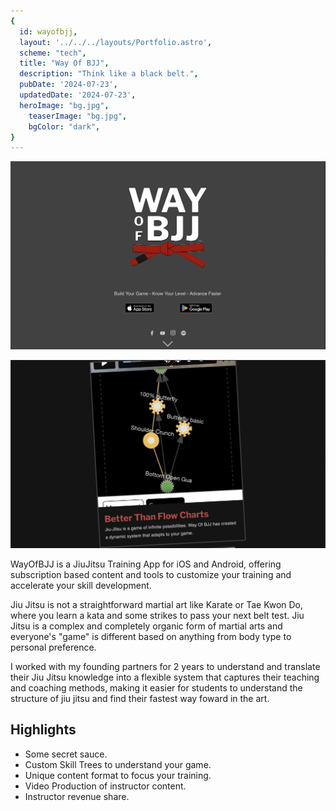 ```yaml
---
{
  id: wayofbjj,
  layout: '../../../layouts/Portfolio.astro',
  scheme: "tech",
  title: "Way Of BJJ",
  description: "Think like a black belt.",
  pubDate: '2024-07-23',
  updatedDate: '2024-07-23',
  heroImage: "bg.jpg",
	teaserImage: "bg.jpg",
	bgColor: "dark",
}
---
```


<div class="reel">

  ![WayOfBJJ](./wob01.png)

  ![WayOfBJJ App](./wob02.png)

</div>

WayOfBJJ is a JiuJitsu Training App for iOS and Android, offering subscription based content and tools to customize your training and accelerate your skill development.

Jiu Jitsu is not a straightforward martial art like Karate or Tae Kwon Do, where you learn a kata and some strikes to pass your next belt test.  Jiu Jitsu is a complex and completely organic form of martial arts and everyone's "game" is different based on anything from body type to personal preference.

I worked with my founding partners for 2 years to understand and translate their Jiu Jitsu knowledge into a flexible system that captures their teaching and coaching methods, making it easier for students to understand the structure of jiu jitsu and find their fastest way foward in the art.

## Highlights
 - Some secret sauce.
 - Custom Skill Trees to understand your game.
 - Unique content format to focus your training.
 - Video Production of instructor content.
 - Instructor revenue share.
